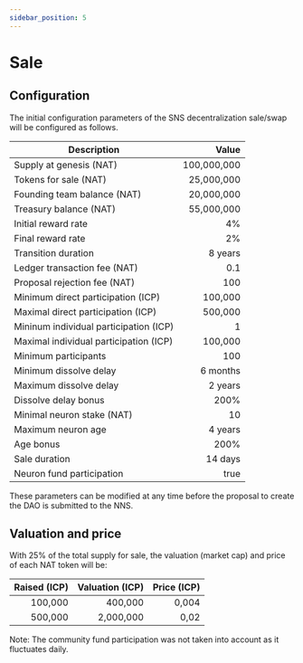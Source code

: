 ```yaml
---
sidebar_position: 5
---
```


# Sale

## Configuration

The initial configuration parameters of the SNS decentralization sale/swap will be configured as follows. 

| Description | Value |
| ----------- | ----: |
| Supply at genesis (NAT) | 100,000,000 |
| Tokens for sale (NAT) | 25,000,000 |
| Founding team balance (NAT) | 20,000,000 |
| Treasury balance (NAT) | 55,000,000 |
| Initial reward rate | 4% |
| Final reward rate | 2% |
| Transition duration | 8 years |
| Ledger transaction fee (NAT) | 0.1 |
| Proposal rejection fee (NAT) | 100 |
| Minimum direct participation (ICP) | 100,000 |
| Maximal direct participation (ICP) | 500,000 |
| Mininum individual participation (ICP) | 1 |
| Maximal individual participation (ICP) | 100,000 |
| Minimum participants | 100 |
| Minimum dissolve delay | 6 months |
| Maximum dissolve delay | 2 years |
| Dissolve delay bonus | 200% |
| Minimal neuron stake (NAT) | 10 |
| Maximum neuron age | 4 years |
| Age bonus | 200% |
| Sale duration | 14 days |
| Neuron fund participation | true |

These parameters can be modified at any time before the proposal to create the DAO is submitted to the NNS.

## Valuation and price

With 25% of the total supply for sale, the valuation (market cap) and price of each NAT token will be:

| Raised (ICP) | Valuation (ICP) | Price (ICP) |
| -----------: | --------------: | ----------: |
| 100,000 | 400,000 | 0,004
| 500,000 | 2,000,000 | 0,02

Note: The community fund participation was not taken into account as it fluctuates daily.

## 